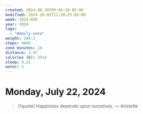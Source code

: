 ```yaml
---
created: 2024-08-20T09:46:20-05:00
modified: 2024-10-02T12:20:25-05:00
week: 2024-W30
year: 2024
tags:
  - "#daily-note"
weight: 284.2
steps: 6669
zone minutes: 14
distance: 3.47
calories (b): 3514
sleep: 4.21
water: 2
---
```

# Monday, July 22, 2024

> [!quote] Happiness depends upon ourselves.
> — Aristotle
